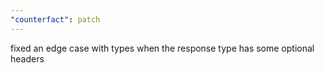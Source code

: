 ```yaml
---
"counterfact": patch
---
```


fixed an edge case with types when the response type has some optional headers
